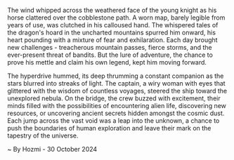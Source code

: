 
The wind whipped across the weathered face of the young knight as his horse clattered over the cobblestone path. A worn map, barely legible from years of use, was clutched in his calloused hand. The whispered tales of the dragon's hoard in the uncharted mountains spurred him onward, his heart pounding with a mixture of fear and exhilaration. Each day brought new challenges - treacherous mountain passes, fierce storms, and the ever-present threat of bandits. But the lure of adventure, the chance to prove his mettle and claim his own legend, kept him moving forward. 

The hyperdrive hummed, its deep thrumming a constant companion as the stars blurred into streaks of light. The captain, a wiry woman with eyes that glittered with the wisdom of countless voyages, steered the ship toward the unexplored nebula. On the bridge, the crew buzzed with excitement, their minds filled with the possibilities of encountering alien life, discovering new resources, or uncovering ancient secrets hidden amongst the cosmic dust. Each jump across the vast void was a leap into the unknown, a chance to push the boundaries of human exploration and leave their mark on the tapestry of the universe. 

~ By Hozmi - 30 October 2024
